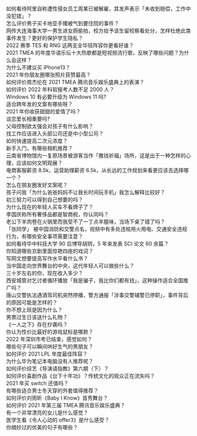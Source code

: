 如何看待阿里自称遭性侵女员工周某已被解雇，其发声表示「未收到赔偿，工作中没犯错」？  
怎么评价男子买卡地亚手镯被气到要住院的事件？  
网传大连海事大学一男生进女厕偷拍，校方给予该生留校察看处分，怎样杜绝此类事件发生？更好的保护学生隐私？  
2022 赛季 TES 和 RNG 这两支全华班阵容你更看好谁？  
2021 TMEA 的年度华语乐坛十大热歌都是短视频流行歌，反映了哪些问题？为什么会这样？  
为什么不建议买 iPhone13？  
2021 年你朋友圈哪张照片获赞最高？  
如何评价周杰伦在 2021 TMEA 腾讯音乐娱乐盛典上的表演？  
如何评价 2022 年科软报考人数不足 2000 人？  
Windows 10 有必要升级为 Windows 11 吗?  
适合跨年发的文案有哪些呀？  
2021 年你收获甜甜的爱情了吗？  
谈恋爱长相重要吗?  
父母控制欲太强会对孩子有什么影响？  
找工作应该进入头部公司还是中小型公司？  
如何快速提高二次元浓度？  
新手入门，有哪些相机推荐？  
云南省博物馆内一复原场景被游客当作「撒钱祈福」场所，这是出于一种怎样的心理，应该如何文明观展？  
电商客服薪资 8.5k，运营助理薪资 6.5k，从长远的工作规划来看更应该去选择哪一个？  
怎么在朋友圈发好文案呢？  
孩子问我「为什么爸爸妈妈不让我长时间玩手机」我怎么解释比较好？  
初三努力可以得到自己想要的吗？  
为什么现在的年轻人买车不看牌子了？  
李国庆称所有奢侈品都是智商税，你认同吗？  
老公下羊肉卷在火锅里而我受不了一丁点羊膻味，当场下桌了错了吗？  
「张同学」 被中国消防和交警点名，视频中有多处违规用火用电、交通安全违规行为，有哪些安全事项需要注意？  
如何看待华中科技大学 90 后博导胡玥，5 年来发表 SCI 论文 60 余篇？  
你知道哪些京剧里面惊艳四座的戏词？  
写网文想要提高写作水平看什么书？  
当中国走向世界舞台的中央，这代年轻人可以做些什么？  
三十岁左右的你，现在收入多少？  
西安城管对乞讨者循环播放「我是骗子，我比你们都有钱」，这种操作适合全国推广吗？  
唐山交警执法遇酒驾司机突然停播，警方通报「涉事交警辅警已停职」，事件背后的原因可能是怎样的？  
你不想上班是因为什么？  
男票过生日该送什么礼物？  
《一人之下》存在抄袭吗？  
你认为性价比最好的游戏鼠标是哪款？  
2022 年深圳市考已结束，感觉如何？  
哪些句子可以瞬间哄好生气的男朋友？  
如何评价 2021 LPL 年度最佳阵容？  
为什么华为笔记本电脑没有人推荐呢？  
如何评价综艺《导演请指教》第六期（下）？  
如何评价喜剧作品《台下十年功》？传统文化的观众正在流失吗？  
2021 年买 switch 还值吗？  
有哪些适合男士冬天穿的外套值得推荐？  
如何评价刘雨昕《Baby I Know》首秀舞台？  
如何评价 2021 年第三届 TMEA 腾讯音乐娱乐盛典？  
有一个非常漂亮的女儿是什么感觉？  
医学生看《令人心动的 offer3》是什么感受？  
你摘抄过的优美的句子有哪些？  
